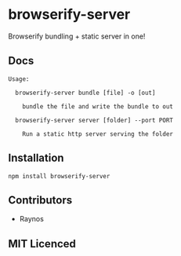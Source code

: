 # browserify-server

Browserify bundling + static server in one!

## Docs

```
Usage:

  browserify-server bundle [file] -o [out]

    bundle the file and write the bundle to out

  browserify-server server [folder] --port PORT

    Run a static http server serving the folder
```

## Installation

`npm install browserify-server`

## Contributors

 - Raynos

## MIT Licenced

  [1]: https://secure.travis-ci.org/Raynos/browserify-server.png
  [2]: http://travis-ci.org/Raynos/browserify-server
